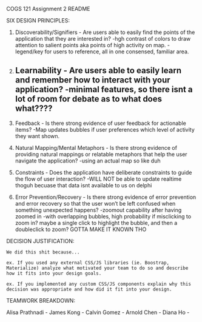 COGS 121 Assignment 2 README

SIX DESIGN PRINCIPLES:

1. Discoverability/Signifiers - Are users able to easily find the points of the application that they are interested in?
	-hgh contrast of colors to draw attention to salient points aka points of high activity on map.
	-legend/key for users to reference, all in one consensed, familiar area. 

2. Learnability - Are users able to easily learn and remember how to interact with your application?
	-minimal features, so there isnt a lot of room for debate as to what does what????
	-

3. Feedback - Is there strong evidence of user feedback for actionable items?
	-Map updates bubbles if user preferences which level of activity they want shown.

4. Natural Mapping/Mental Metaphors - Is there strong evidence of providing natural mappings or relatable metaphors that help the user navigate the application?
	-using an actual map so like duh


5. Constraints - Does the application have deliberate constraints to guide the flow of user interaction?
	-WILL NOT be able to update realtime thoguh becuase that data isnt available to us on delphi



6. Error Prevention/Recovery - Is there strong evidence of error prevention and error recovery so that the user won’t be left confused when something unexpected happens?
	-zoomout capability after having zoomed in
	-with overlapping bubbles, high probability if  misclicking to zoom in? maybe a single click to highlight the bubble, and then a doubleclick to zoom? GOTTA MAKE IT KNOWN THO 


DECISION JUSTIFICATION:

	We did this shit because...

	ex. If you used any external CSS/JS libraries (ie. Boostrap, Materialize) analyze what motivated your team to do so and describe how it fits into your design goals. 

	ex. If you implemented any custom CSS/JS components explain why this decision was appropriate and how did it fit into your design.



TEAMWORK BREAKDOWN:

Alisa Prathnadi - 
James Kong - 
Calvin Gomez - 
Arnold Chen - 
Diana Ho - 
